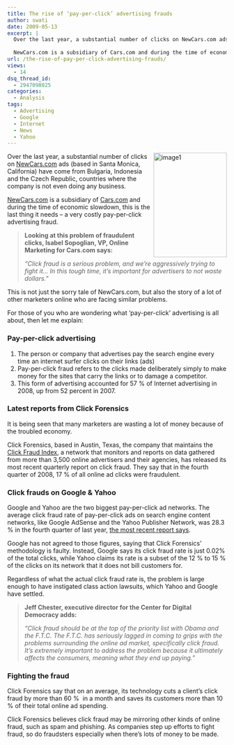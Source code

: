 ```yaml
---
title: The rise of ‘pay-per-click’ advertising frauds
author: swati
date: 2009-05-13
excerpt: |
  Over the last year, a substantial number of clicks on NewCars.com ads (based in Santa Monica, California) have come from Bulgaria, Indonesia and the Czech Republic, countries where the company is not even doing any business.
  
  NewCars.com is a subsidiary of Cars.com and during the time of economic slowdown, this is the last thing it needs – a very costly pay-per-click advertising fraud.
url: /the-rise-of-pay-per-click-advertising-frauds/
views:
  - 14
dsq_thread_id:
  - 2947098025
categories:
  - Analysis
tags:
  - Advertising
  - Google
  - Internet
  - News
  - Yahoo
---
```

<img class="wp-image-52671" src="http://cdn.devilsworkshop.org/files/2009/05/image112.jpg" border="0" alt="image1" width="168" height="240" align="right" /> Over the last year, a substantial number of clicks on <a href="http://www.newcars.com/" onclick="_gaq.push(['_trackEvent', 'outbound-article', 'http://www.newcars.com/', 'NewCars.com']);" >NewCars.com</a> ads (based in Santa Monica, California) have come from Bulgaria, Indonesia and the Czech Republic, countries where the company is not even doing any business.

<a href="http://NewCars.com" onclick="_gaq.push(['_trackEvent', 'outbound-article', 'http://NewCars.com', 'NewCars.com']);" >NewCars.com</a> is a subsidiary of <a href="http://www.cars.com" onclick="_gaq.push(['_trackEvent', 'outbound-article', 'http://www.cars.com', 'Cars.com']);" >Cars.com</a> and during the time of economic slowdown, this is the last thing it needs – a very costly pay-per-click advertising fraud.

> **Looking at this problem of fraudulent clicks, Isabel Sopoglian, VP, Online Marketing for Cars.com says:**
> 
> *“Click fraud is a serious problem, and we’re aggressively trying to fight it… In this tough time, it’s important for advertisers to not waste dollars.”*

This is not just the sorry tale of NewCars.com, but also the story of a lot of other marketers online who are facing similar problems.

For those of you who are wondering what &#8216;pay-per-click&#8217; advertising is all about, then let me explain:

### Pay-per-click advertising

  1. The person or company that advertises pay the search engine every time an internet surfer clicks on their links (ads)
  2. Pay-per-click fraud refers to the clicks made deliberately simply to make money for the sites that carry the links or to damage a competitor.
  3. This form of advertising accounted for 57 % of Internet advertising in 2008, up from 52 percent in 2007.

### Latest reports from Click Forensics

It is being seen that many marketers are wasting a lot of money because of the troubled economy.

Click Forensics, based in Austin, Texas, the company that maintains the <a href="http://www.clickfraudindex.com/" onclick="_gaq.push(['_trackEvent', 'outbound-article', 'http://www.clickfraudindex.com/', 'Click Fraud Index']);" >Click Fraud Index</a>, a network that monitors and reports on data gathered from more than 3,500 online advertisers and their agencies, has released its most recent quarterly report on click fraud. They say that in the fourth quarter of 2008, 17 % of all online ad clicks were fraudulent.

### Click frauds on Google & Yahoo

Google and Yahoo are the two biggest pay-per-click ad networks. The average click fraud rate of pay-per-click ads on search engine content networks, like Google AdSense and the Yahoo Publisher Network, was 28.3 % in the fourth quarter of last year, <a href="http://www.clickforensics.com/Pages/ClickFraudIndex.aspx" onclick="_gaq.push(['_trackEvent', 'outbound-article', 'http://www.clickforensics.com/Pages/ClickFraudIndex.aspx', 'the most recent report says']);" class="external-link">the most recent report says</a>.

Google has not agreed to those figures, saying that Click Forensics&#8217; methodology is faulty. Instead, Google says its click fraud rate is just 0.02% of the total clicks, while Yahoo claims its rate is a subset of the 12 % to 15 % of the clicks on its network that it does not bill customers for.

Regardless of what the actual click fraud rate is, the problem is large enough to have instigated class action lawsuits, which Yahoo and Google have settled.

> **Jeff Chester, executive director for the Center for Digital Democracy adds:**
> 
> *“Click fraud should be at the top of the priority list with Obama and the F.T.C. The F.T.C. has seriously lagged in coming to grips with the problems surrounding the online ad market, specifically click fraud. It’s extremely important to address the problem because it ultimately affects the consumers, meaning what they end up paying.”*

### Fighting the fraud

Click Forensics say that on an average, its technology cuts a client’s click fraud by more than 60 %  in a month and saves its customers more than 10 % of their total online ad spending.

Click Forensics believes click fraud may be mirroring other kinds of online fraud, such as spam and phishing. As companies step up efforts to fight fraud, so do fraudsters especially when there’s lots of money to be made.
